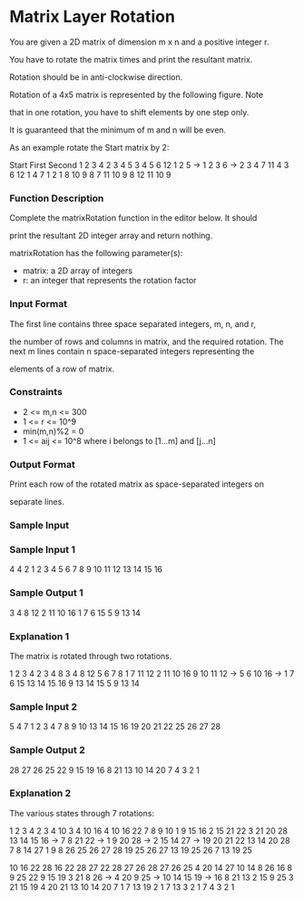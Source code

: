 # Matrix Layer Rotation

You are given a 2D matrix of dimension m x n and a positive integer r. 

You have to rotate the matrix  times and print the resultant matrix. 

Rotation should be in anti-clockwise direction.

Rotation of a 4x5 matrix is represented by the following figure. Note 

that in one rotation, you have to shift elements by one step only.

It is guaranteed that the minimum of m and n will be even.

As an example rotate the Start matrix by 2:

Start         First           Second
 1 2 3 4        2  3  4  5      3  4  5  6
12 1 2 5  ->   1  2  3  6 ->   2  3  4  7
11 4 3 6      12  1  4  7       1  2  1  8
10 9 8 7      11 10  9  8     12 11 10  9

### Function Description

Complete the matrixRotation function in the editor below. It should 

print the resultant 2D integer array and return nothing.

matrixRotation has the following parameter(s):

- matrix: a 2D array of integers
- r: an integer that represents the rotation factor


### Input Format

The first line contains three space separated integers, m, n, and r, 

the number of rows and columns in matrix, and the required rotation.
The next m lines contain n space-separated integers representing the 

elements of a row of matrix.

### Constraints

- 2 <= m,n <= 300
- 1 <= r <= 10^9
- min(m,n)%2 = 0
- 1 <= aij <= 10^8 where i belongs to [1...m] and [j...n]


### Output Format

Print each row of the rotated matrix as space-separated integers on 

separate lines.


### Sample Input 

### Sample Input 1

4 4 2
1 2 3 4
5 6 7 8
9 10 11 12
13 14 15 16

### Sample Output 1

3 4 8 12
2 11 10 16
1 7 6 15
5 9 13 14

### Explanation 1

The matrix is rotated through two rotations.

 1  2  3  4      2  3  4  8      3  4  8 12
 5  6  7  8      1  7 11 12      2 11 10 16
 9 10 11 12  ->  5  6 10 16  ->  1  7  6 15
13 14 15 16      9 13 14 15      5  9 13 14

### Sample Input 2

5 4 7
1 2 3 4
7 8 9 10
13 14 15 16
19 20 21 22
25 26 27 28

### Sample Output 2

28 27 26 25
22 9 15 19
16 8 21 13
10 14 20 7
4 3 2 1

### Explanation 2

The various states through 7 rotations:

1  2  3  4      2  3  4 10    3  4 10 16    4 10 16 22
7  8  9 10      1  9 15 16    2 15 21 22    3 21 20 28
13 14 15 16 ->  7  8 21 22 -> 1  9 20 28 -> 2 15 14 27 ->
19 20 21 22    13 14 20 28    7  8 14 27    1  9  8 26
25 26 27 28    19 25 26 27    13 19 25 26   7 13 19 25

10 16 22 28    16 22 28 27    22 28 27 26    28 27 26 25
 4 20 14 27    10 14  8 26    16  8  9 25    22  9 15 19
 3 21  8 26 ->  4 20  9 25 -> 10 14 15 19 -> 16  8 21 13
 2 15  9 25     3 21 15 19     4 20 21 13    10 14 20  7
 1  7 13 19     2  1  7 13     3  2  1  7     4  3  2  1
